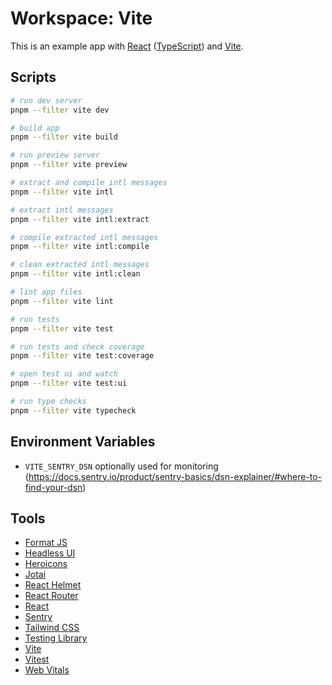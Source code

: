 # Workspace: Vite

This is an example app with [React](https://reactjs.org) ([TypeScript](https://www.typescriptlang.org)) and [Vite](https://vitejs.dev).

## Scripts

```sh
# run dev server
pnpm --filter vite dev

# build app
pnpm --filter vite build

# run preview server
pnpm --filter vite preview

# extract and compile intl messages
pnpm --filter vite intl

# extract intl messages
pnpm --filter vite intl:extract

# compile extracted intl messages
pnpm --filter vite intl:compile

# clean extracted intl messages
pnpm --filter vite intl:clean

# lint app files
pnpm --filter vite lint

# run tests
pnpm --filter vite test

# run tests and check coverage
pnpm --filter vite test:coverage

# open test ui and watch
pnpm --filter vite test:ui

# run type checks
pnpm --filter vite typecheck
```

## Environment Variables

- `VITE_SENTRY_DSN` optionally used for monitoring (https://docs.sentry.io/product/sentry-basics/dsn-explainer/#where-to-find-your-dsn)

## Tools

- [Format JS](https://formatjs.io)
- [Headless UI](https://headlessui.dev)
- [Heroicons](https://heroicons.com)
- [Jotai](https://jotai.pmnd.rs)
- [React Helmet](https://github.com/nfl/react-helmet)
- [React Router](https://reactrouter.com)
- [React](https://reactjs.org)
- [Sentry](https://sentry.io)
- [Tailwind CSS](https://tailwindcss.com)
- [Testing Library](https://testing-library.com)
- [Vite](https://vitejs.dev)
- [Vitest](https://vitest.dev)
- [Web Vitals](https://github.com/GoogleChrome/web-vitals)
